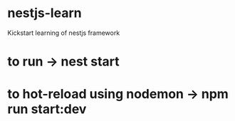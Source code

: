 # nestjs-learn
Kickstart learning of nestjs framework

# to run -> nest start
# to hot-reload using nodemon -> npm run start:dev

